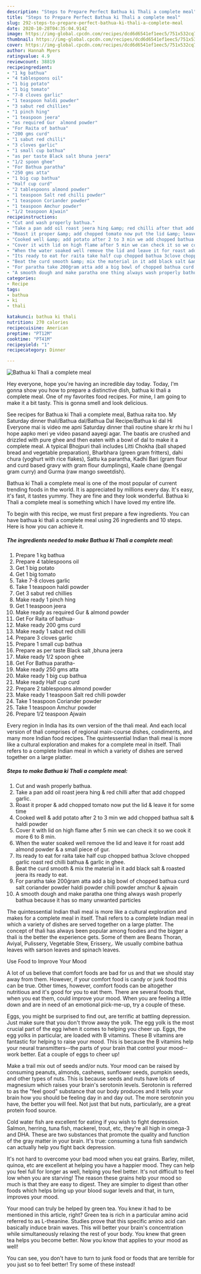```yaml
---
description: "Steps to Prepare Perfect Bathua ki Thali a complete meal"
title: "Steps to Prepare Perfect Bathua ki Thali a complete meal"
slug: 292-steps-to-prepare-perfect-bathua-ki-thali-a-complete-meal
date: 2020-10-28T04:35:04.914Z
image: https://img-global.cpcdn.com/recipes/dcd6d6541ef1eec5/751x532cq70/bathua-ki-thali-a-complete-meal-recipe-main-photo.jpg
thumbnail: https://img-global.cpcdn.com/recipes/dcd6d6541ef1eec5/751x532cq70/bathua-ki-thali-a-complete-meal-recipe-main-photo.jpg
cover: https://img-global.cpcdn.com/recipes/dcd6d6541ef1eec5/751x532cq70/bathua-ki-thali-a-complete-meal-recipe-main-photo.jpg
author: Hannah Myers
ratingvalue: 4.9
reviewcount: 38819
recipeingredient:
- "1 kg bathua"
- "4 tablespoons oil"
- "1 big potato"
- "1 big tomato"
- "7-8 cloves garlic"
- "1 teaspoon haldi powder"
- "3 sabut red chillies"
- "1 pinch hing"
- "1 teaspoon jeera"
- "as required Gur  almond powder"
- "For Raita of bathua"
- "200 gms curd"
- "1 sabut red chilli"
- "3 cloves garlic"
- "1 small cup bathua"
- "as per taste Black salt bhuna jeera"
- "1/2 spoon ghee"
- "For Bathua paratha"
- "250 gms atta"
- "1 big cup bathua"
- "Half cup curd"
- "2 tablespoons almond powder"
- "1 teaspoon Salt red chilli powder"
- "1 teaspoon Coriander powder"
- "1 teaspoon Amchur powder"
- "1/2 teaspoon Ajwain"
recipeinstructions:
- "Cut and wash properly bathua."
- "Take a pan add oil roast jeera hing &amp; red chilli after that add chopped garlic."
- "Roast it proper &amp; add chopped tomato now put the lid &amp; leave it for some time"
- "Cooked well &amp; add potato after 2 to 3 min we add chopped bathua salt &amp; haldi powder"
- "Cover it with lid on high flame after 5 min we can check it so we cook it more 6 to 8 min."
- "When the water soaked well remove the lid and leave it for roast add almond powder &amp; a small piece of gur."
- "Its ready to eat for raita take half cup chopped bathua 3clove chopped garlic roast red chilli bathua &amp; garlic in ghee."
- "Beat the curd smooth &amp; mix the material in it add black salt &amp; roasted jeera its ready to eat."
- "For paratha take 200ģram atta add a big bowl of chopped bathua curd salt coriander powder haldi powder chilli powder amchur &amp; ajwain"
- "A smooth dough and make paratha one thing always wash properly bathua because it has so many unwanted particles"
categories:
- Recipe
tags:
- bathua
- ki
- thali

katakunci: bathua ki thali 
nutrition: 270 calories
recipecuisine: American
preptime: "PT12M"
cooktime: "PT41M"
recipeyield: "1"
recipecategory: Dinner

---
```



![Bathua ki Thali a complete meal](https://img-global.cpcdn.com/recipes/dcd6d6541ef1eec5/751x532cq70/bathua-ki-thali-a-complete-meal-recipe-main-photo.jpg)

Hey everyone, hope you're having an incredible day today. Today, I'm gonna show you how to prepare a distinctive dish, bathua ki thali a complete meal. One of my favorites food recipes. For mine, I am going to make it a bit tasty. This is gonna smell and look delicious.

See recipes for Bathua ki Thali a complete meal, Bathua raita too. My Saturday dinner thali/Bathua dal/Bathua Dal Recipe/Bathua ki dal Hi Everyone mai is video me apni Saturday dinner thali routine share kr rhi hu I hope aapko meri ye video pasand aayegi agar. The baatis are crushed and drizzled with pure ghee and then eaten with a bowl of dal to make it a complete meal. A typical Bhojpuri thali includes Litti Chokha (ball shaped bread and vegetable preparation), Bharbhara (green gram fritters), dahi chura (yoghurt with rice flakes), Sattu ka parantha, Kadhi Bari (gram flour and curd based gravy with gram flour dumplings), Kaale chane (bengal gram curry) and Gurma (raw mango sweetdish).

Bathua ki Thali a complete meal is one of the most popular of current trending foods in the world. It is appreciated by millions every day. It's easy, it's fast, it tastes yummy. They are fine and they look wonderful. Bathua ki Thali a complete meal is something which I have loved my entire life.


To begin with this recipe, we must first prepare a few ingredients. You can have bathua ki thali a complete meal using 26 ingredients and 10 steps. Here is how you can achieve it.

<!--inarticleads1-->

##### The ingredients needed to make Bathua ki Thali a complete meal:

1. Prepare 1 kg bathua
1. Prepare 4 tablespoons oil
1. Get 1 big potato
1. Get 1 big tomato
1. Take 7-8 cloves garlic
1. Take 1 teaspoon haldi powder
1. Get 3 sabut red chillies
1. Make ready 1 pinch hing
1. Get 1 teaspoon jeera
1. Make ready as required Gur &amp; almond powder
1. Get For Raita of bathua-
1. Make ready 200 gms curd
1. Make ready 1 sabut red chilli
1. Prepare 3 cloves garlic
1. Prepare 1 small cup bathua
1. Prepare as per taste Black salt ,bhuna jeera
1. Make ready 1/2 spoon ghee
1. Get For Bathua paratha-
1. Make ready 250 gms atta
1. Make ready 1 big cup bathua
1. Make ready Half cup curd
1. Prepare 2 tablespoons almond powder
1. Make ready 1 teaspoon Salt red chilli powder
1. Take 1 teaspoon Coriander powder
1. Take 1 teaspoon Amchur powder
1. Prepare 1/2 teaspoon Ajwain


Every region in India has its own version of the thali meal. And each local version of thali comprises of regional main-course dishes, condiments, and many more Indian food recipes. The quintessential Indian thali meal is more like a cultural exploration and makes for a complete meal in itself. Thali refers to a complete Indian meal in which a variety of dishes are served together on a large platter. 

<!--inarticleads2-->

##### Steps to make Bathua ki Thali a complete meal:

1. Cut and wash properly bathua.
1. Take a pan add oil roast jeera hing &amp; red chilli after that add chopped garlic.
1. Roast it proper &amp; add chopped tomato now put the lid &amp; leave it for some time
1. Cooked well &amp; add potato after 2 to 3 min we add chopped bathua salt &amp; haldi powder
1. Cover it with lid on high flame after 5 min we can check it so we cook it more 6 to 8 min.
1. When the water soaked well remove the lid and leave it for roast add almond powder &amp; a small piece of gur.
1. Its ready to eat for raita take half cup chopped bathua 3clove chopped garlic roast red chilli bathua &amp; garlic in ghee.
1. Beat the curd smooth &amp; mix the material in it add black salt &amp; roasted jeera its ready to eat.
1. For paratha take 200ģram atta add a big bowl of chopped bathua curd salt coriander powder haldi powder chilli powder amchur &amp; ajwain
1. A smooth dough and make paratha one thing always wash properly bathua because it has so many unwanted particles


The quintessential Indian thali meal is more like a cultural exploration and makes for a complete meal in itself. Thali refers to a complete Indian meal in which a variety of dishes are served together on a large platter. The concept of thali has always been popular among foodies and the bigger a thali is the better the experience gets. Some of them are Beans Thoran, Aviyal, Pulissery, Vegetable Stew, Erissery,. We usually combine bathua leaves with sarson leaves and spinach leaves. 

Use Food to Improve Your Mood


A lot of us believe that comfort foods are bad for us and that we should stay away from them. However, if your comfort food is candy or junk food this can be true. Other times, however, comfort foods can be altogether nutritious and it's good for you to eat them. There are several foods that, when you eat them, could improve your mood. When you are feeling a little down and are in need of an emotional pick-me-up, try a couple of these.

Eggs, you might be surprised to find out, are terrific at battling depression. Just make sure that you don't throw away the yolk. The egg yolk is the most crucial part of the egg iwhen it comes to helping you cheer up. Eggs, the egg yolks in particular, are loaded with B vitamins. These B vitamins are fantastic for helping to raise your mood. This is because the B vitamins help your neural transmitters--the parts of your brain that control your mood--work better. Eat a couple of eggs to cheer up!

Make a trail mix out of seeds and/or nuts. Your mood can be raised by consuming peanuts, almonds, cashews, sunflower seeds, pumpkin seeds, and other types of nuts. This is because seeds and nuts have lots of magnesium which raises your brain's serotonin levels. Serotonin is referred to as the "feel good" substance that our body produces and it tells your brain how you should be feeling day in and day out. The more serotonin you have, the better you will feel. Not just that but nuts, particularly, are a great protein food source.

Cold water fish are excellent for eating if you wish to fight depression. Salmon, herring, tuna fish, mackerel, trout, etc, they're all high in omega-3 and DHA. These are two substances that promote the quality and function of the gray matter in your brain. It's true: consuming a tuna fish sandwich can actually help you fight back depression. 

It's not hard to overcome your bad mood when you eat grains. Barley, millet, quinoa, etc are excellent at helping you have a happier mood. They can help you feel full for longer as well, helping you feel better. It's not difficult to feel low when you are starving! The reason these grains help your mood so much is that they are easy to digest. They are simpler to digest than other foods which helps bring up your blood sugar levels and that, in turn, improves your mood.

Your mood can truly be helped by green tea. You knew it had to be mentioned in this article, right? Green tea is rich in a particular amino acid referred to as L-theanine. Studies prove that this specific amino acid can basically induce brain waves. This will better your brain's concentration while simultaneously relaxing the rest of your body. You knew that green tea helps you become better. Now you know that applies to your mood as well!

You can see, you don't have to turn to junk food or foods that are terrible for you just so to feel better! Try some of these instead!

